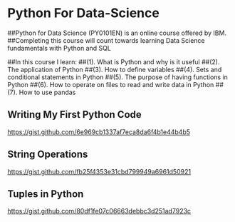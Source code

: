 # Python For Data-Science
##Python for Data Science (PY0101EN) is an online course offered by IBM.
##Completing this course will count towards learning Data Science fundamentals with Python and SQL

##In this course I learn: 
##(1). What is Python and why is it useful
##(2). The application of Python 
##(3). How to define variables
##(4). Sets and conditional statements in Python
##(5). The purpose of having functions in Python
##(6). How to operate on files to read and write data in Python
##(7). How to use pandas

## Writing My First Python Code
https://gist.github.com/6e969cb1337af7eca8da6f4b1e44b4b5

## String Operations
https://gist.github.com/fb25f4353e31cbd799949a6961d50921

## Tuples in Python
https://gist.github.com/80df1fe07c06663debbc3d251ad7923c



